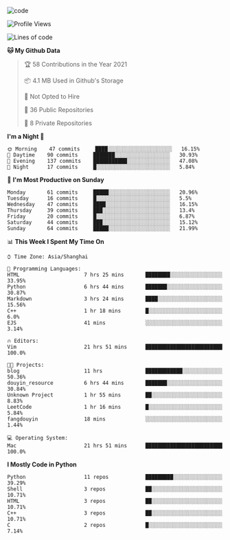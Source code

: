
<!--
**liuyaanng/liuyaanng** is a ✨ _special_ ✨ repository because its `README.md` (this file) appears on your GitHub profile.

Here are some ideas to get you started:

- 🔭 I’m currently working on ...
- 🌱 I’m currently learning ...
- 👯 I’m looking to collaborate on ...
- 🤔 I’m looking for help with ...
- 💬 Ask me about ...
- 📫 How to reach me: ...
- 😄 Pronouns: ...
- ⚡ Fun fact: ...
-->


![code](https://cdn.jsdelivr.net/gh/liuyaanng/liuyaanng@1.0/code.gif) 

<!--START_SECTION:waka-->
![Profile Views](http://img.shields.io/badge/Profile%20Views-2-blue)

![Lines of code](https://img.shields.io/badge/From%20Hello%20World%20I%27ve%20Written-5.3%20million%20lines%20of%20code-blue)

**🐱 My Github Data** 

> 🏆 58 Contributions in the Year 2021
 > 
> 📦 4.1 MB Used in Github's Storage 
 > 
> 🚫 Not Opted to Hire
 > 
> 📜 36 Public Repositories 
 > 
> 🔑 8 Private Repositories  
 > 
**I'm a Night 🦉** 

```text
🌞 Morning    47 commits     ████░░░░░░░░░░░░░░░░░░░░░   16.15% 
🌆 Daytime    90 commits     ███████░░░░░░░░░░░░░░░░░░   30.93% 
🌃 Evening    137 commits    ███████████░░░░░░░░░░░░░░   47.08% 
🌙 Night      17 commits     █░░░░░░░░░░░░░░░░░░░░░░░░   5.84%

```
📅 **I'm Most Productive on Sunday** 

```text
Monday       61 commits     █████░░░░░░░░░░░░░░░░░░░░   20.96% 
Tuesday      16 commits     █░░░░░░░░░░░░░░░░░░░░░░░░   5.5% 
Wednesday    47 commits     ████░░░░░░░░░░░░░░░░░░░░░   16.15% 
Thursday     39 commits     ███░░░░░░░░░░░░░░░░░░░░░░   13.4% 
Friday       20 commits     █░░░░░░░░░░░░░░░░░░░░░░░░   6.87% 
Saturday     44 commits     ███░░░░░░░░░░░░░░░░░░░░░░   15.12% 
Sunday       64 commits     █████░░░░░░░░░░░░░░░░░░░░   21.99%

```


📊 **This Week I Spent My Time On** 

```text
⌚︎ Time Zone: Asia/Shanghai

💬 Programming Languages: 
HTML                     7 hrs 25 mins       ████████░░░░░░░░░░░░░░░░░   33.95% 
Python                   6 hrs 44 mins       ███████░░░░░░░░░░░░░░░░░░   30.87% 
Markdown                 3 hrs 24 mins       ████░░░░░░░░░░░░░░░░░░░░░   15.56% 
C++                      1 hr 18 mins        █░░░░░░░░░░░░░░░░░░░░░░░░   6.0% 
EJS                      41 mins             ░░░░░░░░░░░░░░░░░░░░░░░░░   3.14%

🔥 Editors: 
Vim                      21 hrs 51 mins      █████████████████████████   100.0%

🐱‍💻 Projects: 
blog                     11 hrs              ████████████░░░░░░░░░░░░░   50.36% 
douyin_resource          6 hrs 44 mins       ███████░░░░░░░░░░░░░░░░░░   30.84% 
Unknown Project          1 hr 55 mins        ██░░░░░░░░░░░░░░░░░░░░░░░   8.83% 
LeetCode                 1 hr 16 mins        █░░░░░░░░░░░░░░░░░░░░░░░░   5.84% 
fangdouyin               18 mins             ░░░░░░░░░░░░░░░░░░░░░░░░░   1.44%

💻 Operating System: 
Mac                      21 hrs 51 mins      █████████████████████████   100.0%

```

**I Mostly Code in Python** 

```text
Python                   11 repos            █████████░░░░░░░░░░░░░░░░   39.29% 
Shell                    3 repos             ██░░░░░░░░░░░░░░░░░░░░░░░   10.71% 
HTML                     3 repos             ██░░░░░░░░░░░░░░░░░░░░░░░   10.71% 
C++                      3 repos             ██░░░░░░░░░░░░░░░░░░░░░░░   10.71% 
C                        2 repos             █░░░░░░░░░░░░░░░░░░░░░░░░   7.14%

```



<!--END_SECTION:waka-->
